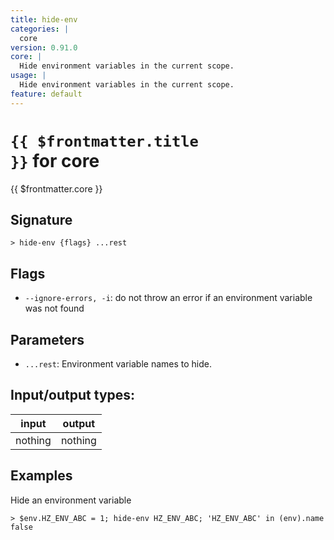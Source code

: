 ```yaml
---
title: hide-env
categories: |
  core
version: 0.91.0
core: |
  Hide environment variables in the current scope.
usage: |
  Hide environment variables in the current scope.
feature: default
---
```

<!-- This file is automatically generated. Please edit the command in https://github.com/nushell/nushell instead. -->

# <code>{{ $frontmatter.title }}</code> for core

<div class='command-title'>{{ $frontmatter.core }}</div>

## Signature

```> hide-env {flags} ...rest```

## Flags

 -  `--ignore-errors, -i`: do not throw an error if an environment variable was not found

## Parameters

 -  `...rest`: Environment variable names to hide.


## Input/output types:

| input   | output  |
| ------- | ------- |
| nothing | nothing |

## Examples

Hide an environment variable
```nu
> $env.HZ_ENV_ABC = 1; hide-env HZ_ENV_ABC; 'HZ_ENV_ABC' in (env).name
false
```
